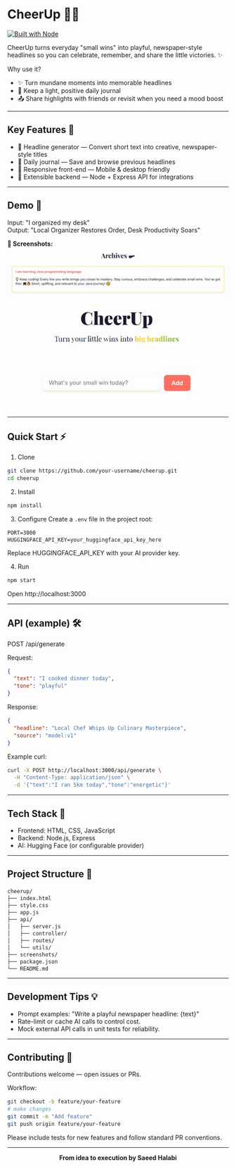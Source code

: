 # CheerUp 🎉📰

[![Built with Node](https://img.shields.io/badge/Node.js-%3E%3D12-brightgreen)](#tech-stack)

CheerUp turns everyday "small wins" into playful, newspaper-style headlines so you can celebrate, remember, and share the little victories. ✨

Why use it?
- ✨ Turn mundane moments into memorable headlines
- 📝 Keep a light, positive daily journal
- 📤 Share highlights with friends or revisit when you need a mood boost

---

## Key Features 🚀
- 📰 Headline generator — Convert short text into creative, newspaper-style titles  
- 💾 Daily journal — Save and browse previous headlines  
- 📱 Responsive front-end — Mobile & desktop friendly  
- 🔧 Extensible backend — Node + Express API for integrations  

---

## Demo 🎯
Input: "I organized my desk"  
Output: "Local Organizer Restores Order, Desk Productivity Soars"  

**📸 Screenshots:**  
![Headlines](./screenshots/headlines.jpg) ![Generate Headline](./screenshots/generate-headline.jpg)

---

## Quick Start ⚡️

1. Clone
```bash
git clone https://github.com/your-username/cheerup.git
cd cheerup
```

2. Install
```bash
npm install
```

3. Configure
Create a `.env` file in the project root:
```env
PORT=3000
HUGGINGFACE_API_KEY=your_huggingface_api_key_here
```
Replace HUGGINGFACE_API_KEY with your AI provider key.

4. Run
```bash
npm start
```
Open http://localhost:3000

---

## API (example) 🛠️
POST /api/generate

Request:
```json
{
  "text": "I cooked dinner today",
  "tone": "playful"
}
```

Response:
```json
{
  "headline": "Local Chef Whips Up Culinary Masterpiece",
  "source": "model:v1"
}
```

Example curl:
```bash
curl -X POST http://localhost:3000/api/generate \
  -H "Content-Type: application/json" \
  -d '{"text":"I ran 5km today","tone":"energetic"}'
```

---

## Tech Stack 🧩
- Frontend: HTML, CSS, JavaScript  
- Backend: Node.js, Express  
- AI: Hugging Face (or configurable provider)

---

## Project Structure 📁
```
cheerup/
├── index.html
├── style.css
├── app.js
├── api/
│   ├── server.js
│   ├── controller/
│   ├── routes/
│   └── utils/
├── screenshots/
├── package.json
└── README.md
```

---

## Development Tips 💡
- Prompt examples: "Write a playful newspaper headline: {text}"  
- Rate-limit or cache AI calls to control cost.  
- Mock external API calls in unit tests for reliability.

---

## Contributing 🤝
Contributions welcome — open issues or PRs.

Workflow:
```bash
git checkout -b feature/your-feature
# make changes
git commit -m "Add feature"
git push origin feature/your-feature
```
Please include tests for new features and follow standard PR conventions.

---
<p align="center"><strong>From idea to execution by Saeed Halabi</strong></p>
